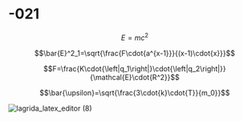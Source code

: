# -021
$$E=mc^2$$

$$\bar{E}^2_1=\sqrt{\frac{F\cdot{a^{x-1}}}{(x-1)\cdot{x}}}$$

$$F=\frac{K\cdot{\left|q_1\right|}\cdot{\left|q_2\right|}}{\mathcal{E}\cdot{R^2}}$$

$$\bar{\upsilon}=\sqrt{\frac{3\cdot{k}\cdot{T}}{m_0}}$$

![lagrida_latex_editor (8)](https://user-images.githubusercontent.com/114472646/200515643-ba903a07-0d58-4731-9913-42763c5438aa.png)
